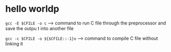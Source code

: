 # hello worldp
`gcc -E $CFILE -o c` --> command to run C file through the preprocessor and save the outpu t into another file
 
`gcc -c $CFILE -o ${$CFILE::-1}o` --> command to compile C file without linking it
 

